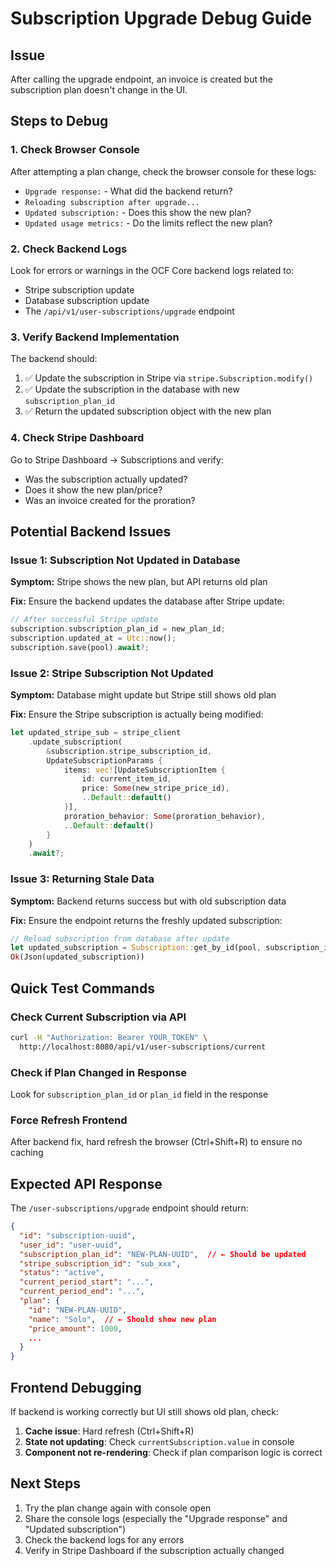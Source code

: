 # Subscription Upgrade Debug Guide

## Issue

After calling the upgrade endpoint, an invoice is created but the subscription plan doesn't change in the UI.

## Steps to Debug

### 1. Check Browser Console

After attempting a plan change, check the browser console for these logs:

- `Upgrade response:` - What did the backend return?
- `Reloading subscription after upgrade...`
- `Updated subscription:` - Does this show the new plan?
- `Updated usage metrics:` - Do the limits reflect the new plan?

### 2. Check Backend Logs

Look for errors or warnings in the OCF Core backend logs related to:

- Stripe subscription update
- Database subscription update
- The `/api/v1/user-subscriptions/upgrade` endpoint

### 3. Verify Backend Implementation

The backend should:

1. ✅ Update the subscription in Stripe via `stripe.Subscription.modify()`
2. ✅ Update the subscription in the database with new `subscription_plan_id`
3. ✅ Return the updated subscription object with the new plan

### 4. Check Stripe Dashboard

Go to Stripe Dashboard → Subscriptions and verify:

- Was the subscription actually updated?
- Does it show the new plan/price?
- Was an invoice created for the proration?

## Potential Backend Issues

### Issue 1: Subscription Not Updated in Database

**Symptom:** Stripe shows the new plan, but API returns old plan

**Fix:** Ensure the backend updates the database after Stripe update:

```rust
// After successful Stripe update
subscription.subscription_plan_id = new_plan_id;
subscription.updated_at = Utc::now();
subscription.save(pool).await?;
```

### Issue 2: Stripe Subscription Not Updated

**Symptom:** Database might update but Stripe still shows old plan

**Fix:** Ensure the Stripe subscription is actually being modified:

```rust
let updated_stripe_sub = stripe_client
    .update_subscription(
        &subscription.stripe_subscription_id,
        UpdateSubscriptionParams {
            items: vec![UpdateSubscriptionItem {
                id: current_item_id,
                price: Some(new_stripe_price_id),
                ..Default::default()
            }],
            proration_behavior: Some(proration_behavior),
            ..Default::default()
        }
    )
    .await?;
```

### Issue 3: Returning Stale Data

**Symptom:** Backend returns success but with old subscription data

**Fix:** Ensure the endpoint returns the freshly updated subscription:

```rust
// Reload subscription from database after update
let updated_subscription = Subscription::get_by_id(pool, subscription_id).await?;
Ok(Json(updated_subscription))
```

## Quick Test Commands

### Check Current Subscription via API

```bash
curl -H "Authorization: Bearer YOUR_TOKEN" \
  http://localhost:8080/api/v1/user-subscriptions/current
```

### Check if Plan Changed in Response

Look for `subscription_plan_id` or `plan_id` field in the response

### Force Refresh Frontend

After backend fix, hard refresh the browser (Ctrl+Shift+R) to ensure no caching

## Expected API Response

The `/user-subscriptions/upgrade` endpoint should return:

```json
{
  "id": "subscription-uuid",
  "user_id": "user-uuid",
  "subscription_plan_id": "NEW-PLAN-UUID",  // ← Should be updated
  "stripe_subscription_id": "sub_xxx",
  "status": "active",
  "current_period_start": "...",
  "current_period_end": "...",
  "plan": {
    "id": "NEW-PLAN-UUID",
    "name": "Solo",  // ← Should show new plan
    "price_amount": 1000,
    ...
  }
}
```

## Frontend Debugging

If backend is working correctly but UI still shows old plan, check:

1. **Cache issue**: Hard refresh (Ctrl+Shift+R)
2. **State not updating**: Check `currentSubscription.value` in console
3. **Component not re-rendering**: Check if plan comparison logic is correct

## Next Steps

1. Try the plan change again with console open
2. Share the console logs (especially the "Upgrade response" and "Updated subscription")
3. Check the backend logs for any errors
4. Verify in Stripe Dashboard if the subscription actually changed
